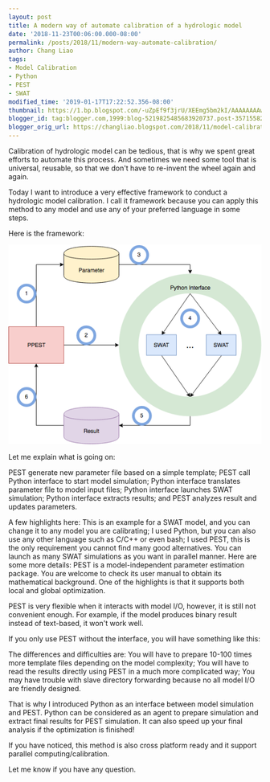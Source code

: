 ```yaml
---
layout: post
title: A modern way of automate calibration of a hydrologic model
date: '2018-11-23T00:06:00.000-08:00'
permalink: /posts/2018/11/modern-way-automate-calibration/
author: Chang Liao
tags:
- Model Calibration
- Python
- PEST
- SWAT
modified_time: '2019-01-17T17:22:52.356-08:00'
thumbnail: https://1.bp.blogspot.com/-uZpEf9f3jrU/XEEmg5bm2kI/AAAAAAAAwYo/_Xc3ZY6PmNc5Nm6FUVq2oAvT4j_AzlFAACLcBGAs/s72-c/interface.png
blogger_id: tag:blogger.com,1999:blog-5219825485683920737.post-3571558200441514084
blogger_orig_url: https://changliao.blogspot.com/2018/11/model-calibration-001.html
---
```


Calibration of hydrologic model can be tedious, that is why we spent great efforts to automate this process. And sometimes we need some tool that is universal, reusable, so that we don't have to re-invent the wheel again and again.

Today I want to introduce a very effective framework to conduct a hydrologic model calibration. I call it framework because you can apply this method to any model and use any of your preferred language in some steps.

Here is the framework:

![Figure 1](https://github.com/changliao/changliao.github.io/blob/main/_figure/pypest_interface.png?raw=true)

Let me explain what is going on:


PEST generate new parameter file based on a simple template;
PEST call Python interface to start model simulation;
Python interface translates parameter file to model input files;
Python interface launches SWAT simulation;
Python interface extracts results; and
PEST analyzes result and updates parameters.

A few highlights here:
This is an example for a SWAT model, and you can change it to any model you are calibrating;
I used Python, but you can also use any other language such as C/C++ or even bash;
I used PEST, this is the only requirement you cannot find many good alternatives.
You can launch as many SWAT simulations as you want in parallel manner.
Here are some more details:
PEST is a model-independent parameter estimation package. You are welcome to check its user manual to obtain its mathematical background. One of the highlights is that it supports both local and global optimization.

PEST is very flexible when it interacts with model I/O, however, it is still not convenient enough. For example, if the model produces binary result instead of text-based, it won't work well.

If you only use PEST without the interface, you will have something like this:


The differences and difficulties are:
You will have to prepare 10-100 times more template files depending on the model complexity;
You will have to read the results directly using PEST in a much more complicated way;
You may have trouble with slave directory forwarding because no all model I/O are friendly designed.

That is why I introduced Python as an interface between model simulation and PEST. Python can be considered as an agent to prepare simulation and extract final results for PEST simulation. It can also speed up your final analysis if the optimization is finished!

If you have noticed, this method is also cross platform ready and it support parallel computing/calibration.

Let me know if you have any question.

